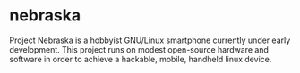 # nebraska
Project Nebraska is a hobbyist GNU/Linux smartphone currently under early
development. This project runs on modest open-source hardware and software in
order to achieve a hackable, mobile, handheld linux device.
